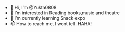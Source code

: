 - 👋 Hi, I’m @Yukta0808
- 👀 I’m interested in Reading books,music and theatre
- 🌱 I’m currently learning Snack expo
- 📫 How to reach me, I wont tell. HAHA!

<!---
Yukta0808/Yukta0808 is a ✨ special ✨ repository because its `README.md` (this file) appears on your GitHub profile.
You can click the Preview link to take a look at your changes.
--->
